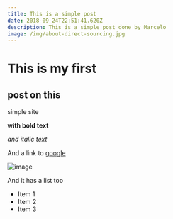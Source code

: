 ```yaml
---
title: This is a simple post
date: 2018-09-24T22:51:41.620Z
description: This is a simple post done by Marcelo
image: /img/about-direct-sourcing.jpg
---
```

# This is my first

## post on this

simple site

**with bold text**

_and italic text_

And a link to [google](http://www.google.com)

![image](/img/about-single-origin.jpg)

And it has a list too

* Item 1
* Item 2
* Item 3
